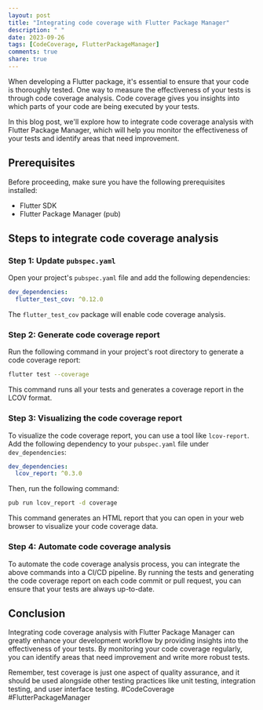 ```yaml
---
layout: post
title: "Integrating code coverage with Flutter Package Manager"
description: " "
date: 2023-09-26
tags: [CodeCoverage, FlutterPackageManager]
comments: true
share: true
---
```


When developing a Flutter package, it's essential to ensure that your code is thoroughly tested. One way to measure the effectiveness of your tests is through code coverage analysis. Code coverage gives you insights into which parts of your code are being executed by your tests.

In this blog post, we'll explore how to integrate code coverage analysis with Flutter Package Manager, which will help you monitor the effectiveness of your tests and identify areas that need improvement.

## Prerequisites

Before proceeding, make sure you have the following prerequisites installed:

- Flutter SDK
- Flutter Package Manager (pub)

## Steps to integrate code coverage analysis

### Step 1: Update `pubspec.yaml`

Open your project's `pubspec.yaml` file and add the following dependencies:

```yaml
dev_dependencies:
  flutter_test_cov: ^0.12.0
```

The `flutter_test_cov` package will enable code coverage analysis.

### Step 2: Generate code coverage report

Run the following command in your project's root directory to generate a code coverage report:

```bash
flutter test --coverage
```

This command runs all your tests and generates a coverage report in the LCOV format.

### Step 3: Visualizing the code coverage report

To visualize the code coverage report, you can use a tool like `lcov-report`. Add the following dependency to your `pubspec.yaml` file under `dev_dependencies`:

```yaml
dev_dependencies:
  lcov_report: ^0.3.0
```

Then, run the following command:

```bash
pub run lcov_report -d coverage
```

This command generates an HTML report that you can open in your web browser to visualize your code coverage data.

### Step 4: Automate code coverage analysis

To automate the code coverage analysis process, you can integrate the above commands into a CI/CD pipeline. By running the tests and generating the code coverage report on each code commit or pull request, you can ensure that your tests are always up-to-date.

## Conclusion

Integrating code coverage analysis with Flutter Package Manager can greatly enhance your development workflow by providing insights into the effectiveness of your tests. By monitoring your code coverage regularly, you can identify areas that need improvement and write more robust tests.

Remember, test coverage is just one aspect of quality assurance, and it should be used alongside other testing practices like unit testing, integration testing, and user interface testing. #CodeCoverage #FlutterPackageManager